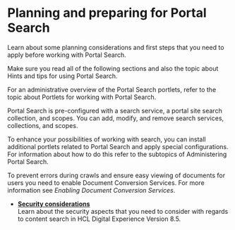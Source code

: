 # Planning and preparing for Portal Search

Learn about some planning considerations and first steps that you need to apply before working with Portal Search.

Make sure you read all of the following sections and also the topic about Hints and tips for using Portal Search.

For an administrative overview of the Portal Search portlets, refer to the topic about Portlets for working with Portal Search.

Portal Search is pre-configured with a search service, a portal site search collection, and scopes. You can add, modify, and remove search services, collections, and scopes.

To enhance your possibilities of working with search, you can install additional portlets related to Portal Search and apply special configurations. For information about how to do this refer to the subtopics of Administering Portal Search.

To prevent errors during crawls and ensure easy viewing of documents for users you need to enable Document Conversion Services. For more information see *Enabling Document Conversion Services*.


-   **[Security considerations](../planning_portal_search/security_considerations/index.md)**  
Learn about the security aspects that you need to consider with regards to content search in HCL Digital Experience Version 8.5.

<!--
**Previous topic:**[Searching for tagged content](../admin-system/tag_rate_search.md)

**Next topic:**[Indexing web content](../wcm/wcm_dev_search_portal.md)

**Related information**  


[Importing and exporting search collections](../panel_help/import_export_srch_coll.md)

[Using the WebSphere Integrated Solutions Console to administer Portal Search](../admin-system/srtadmsrchadmcnsl.md)

[Document Conversion Services](../admin-system/dcs_info.md)

[Hints and tips for using Portal Search](../admin-system/srrhinttips.md)

[Portlets for working with Search](../admin-system/srrsrchportletslist.md)

[Administering Portal Search](../admin-system/srtadmsrch.md)

[Exporting and importing search collections](../admin-system/srtexpimp.md) -->

